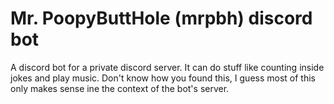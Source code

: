 # Mr. PoopyButtHole (mrpbh) discord bot

A discord bot for a private discord server.
It can do stuff like counting inside jokes and play music.
Don't know how you found this, I guess most of this only makes sense ine the context of the bot's server. 

